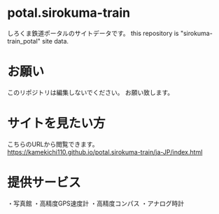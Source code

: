 # potal.sirokuma-train
しろくま鉄道ポータルのサイトデータです。
this repository is "sirokuma-train_potal" site data.
# お願い
このリポジトリは編集しないでください。
お願い致します。
# サイトを見たい方
こちらのURLから閲覧できます。
https://kamekichi110.github.io/potal.sirokuma-train/ja-JP/index.html
# 提供サービス
・写真館
・高精度GPS速度計
・高精度コンパス
・アナログ時計
